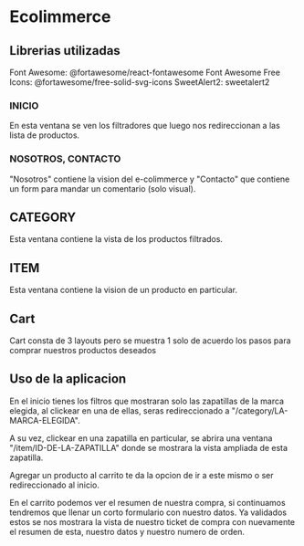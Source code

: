 # Ecolimmerce

## Librerias utilizadas

Font Awesome: @fortawesome/react-fontawesome
Font Awesome Free Icons: @fortawesome/free-solid-svg-icons
SweetAlert2: sweetalert2

### INICIO

En esta ventana se ven los filtradores que luego nos redireccionan a las lista de productos.

### NOSOTROS, CONTACTO

"Nosotros" contiene la vision del e-colimmerce y "Contacto" que contiene un form para mandar un comentario (solo visual).

## CATEGORY

Esta ventana contiene la vista de los productos filtrados.

## ITEM

Esta ventana contiene la vision de un producto en particular.

## Cart

Cart consta de 3 layouts pero se muestra 1 solo de acuerdo los pasos para comprar nuestros productos deseados

## Uso de la aplicacion

En el inicio tienes los filtros que mostraran solo las zapatillas de la marca elegida, al clickear en una de ellas, seras redireccionado a "/category/LA-MARCA-ELEGIDA".

A su vez, clickear en una zapatilla en particular, se abrira una ventana "/item/ID-DE-LA-ZAPATILLA" donde se mostrara la vista ampliada de esta zapatilla.

Agregar un producto al carrito te da la opcion de ir a este mismo o ser redireccionado al inicio.

En el carrito podemos ver el resumen de nuestra compra, si continuamos tendremos que llenar un corto formulario con nuestro datos. Ya validados estos se nos mostrara la vista de nuestro ticket de compra con nuevamente el resumen de esta, nuestro datos y nuestro numero de orden.

